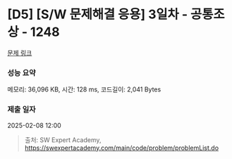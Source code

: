 # [D5] [S/W 문제해결 응용] 3일차 - 공통조상 - 1248 

[문제 링크](https://swexpertacademy.com/main/code/problem/problemDetail.do?contestProbId=AV15PTkqAPYCFAYD) 

### 성능 요약

메모리: 36,096 KB, 시간: 128 ms, 코드길이: 2,041 Bytes

### 제출 일자

2025-02-08 12:00



> 출처: SW Expert Academy, https://swexpertacademy.com/main/code/problem/problemList.do